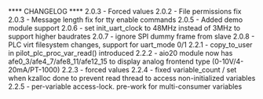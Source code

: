 **** CHANGELOG ****
2.0.3 - Forced values
2.0.2 - File permissions fix
2.0.3 - Message length fix for tty enable commands
2.0.5 - Added demo module support
2.0.6 - set init_uart_clock to 48MHz instead of 3MHz to support higher baudrates
2.0.7 - ignore SPI dummy frame from slave
2.0.8 - PLC virt filesystem changes, support for uart_mode 0/1
2.2.1 - copy_to_user in pilot_plc_proc_var_read() introduced
2.2.2 - aio20 module now has afe0_3/afe4_7/afe8_11/afe12_15 to display analog frontend type (0-10V/4-20mA/PT-1000)
2.2.3 - forced values
2.2.4 - fixed variable_count / set when kzalloc done to prevent read thread to access non-initialized variables
2.2.5 - per-variable access-lock. pre-work for multi-consumer variables
